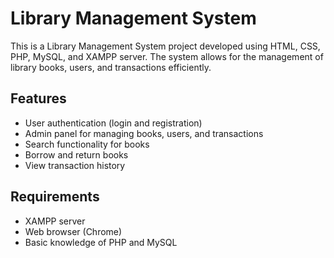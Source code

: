 

# Library Management System

This is a Library Management System project developed using HTML, CSS, PHP, MySQL, and XAMPP server. The system allows for the management of library books, users, and transactions efficiently.


## Features
- User authentication (login and registration)
- Admin panel for managing books, users, and transactions
- Search functionality for books
- Borrow and return books
- View transaction history

## Requirements
- XAMPP server
- Web browser (Chrome)
- Basic knowledge of PHP and MySQL


